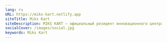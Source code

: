 ```yaml
---
lang: ru
URL: https://miks-kart.netlify.app
siteTitle: Miks Kart
siteDescription: MIKS KART – официальный резидент инновационного центра Сколково в области разработки микроавтомобилей «картов». Наш главный принцип – достигать рекордный пик удовольствия от вождения при сохранении максимального уровня безопасности.
socialCover: /images/social.jpg
keywords: Miks Kart
---
```

